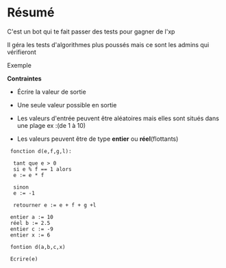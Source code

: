 # Résumé
  
  C'est un bot qui te fait passer des  tests pour gagner de l'xp
  
  Il géra les tests d'algorithmes plus poussés mais ce sont les admins qui vérifieront

Exemple

  
  
   **Contraintes**
   
   * Écrire la valeur de sortie
  
  * Une seule valeur possible en sortie
  
  * Les valeurs d'entrée peuvent être aléatoires mais elles sont situés dans une plage ex :(de 1 à 10)
  
  * Les valeurs peuvent être de type **entier** ou **réel**(flottants) 


```
 fonction d(e,f,g,l):
 
  tant que e > 0 
  si e % f == 1 alors
  e := e * f
  
  sinon
  e := -1
  
  retourner e := e + f + g +l
  
 entier a := 10
 réel b := 2.5
 entier c := -9
 entier x := 6
  
 fontion d(a,b,c,x)
  
 Ecrire(e)
